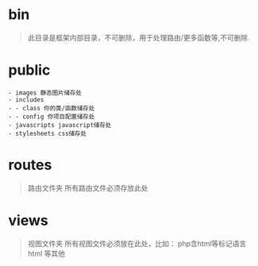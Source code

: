 # bin
> 此目录是框架内部目录，不可删除，用于处理路由/更多函数等,不可删除.
# public
```
- images 静态图片储存处
- includes 
- - class 你的类/函数储存处
- - config 你项目配置储存处
- javascripts javascript储存处
- stylesheets css储存处
```
# routes
> 路由文件夹
> 所有路由文件必须存放此处
# views
>视图文件夹
> 所有视图文件必须放在此处，比如：
> php含html等标记语言
> html
> 等其他